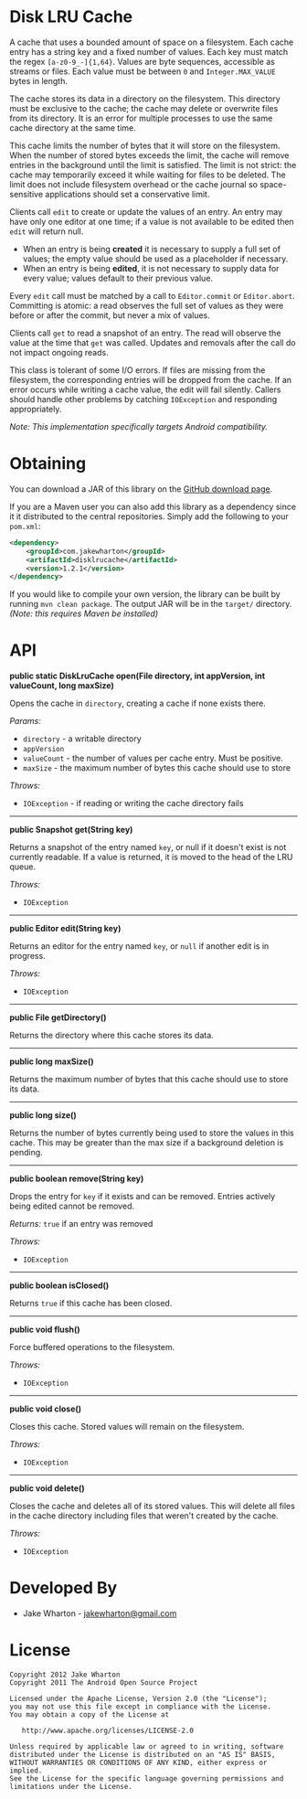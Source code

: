 Disk LRU Cache
==============

A cache that uses a bounded amount of space on a filesystem. Each cache entry
has a string key and a fixed number of values. Each key must match the regex
`[a-z0-9_-]{1,64}`.  Values are byte sequences, accessible as streams or files.
Each value must be between `0` and `Integer.MAX_VALUE` bytes in length.

The cache stores its data in a directory on the filesystem. This directory must
be exclusive to the cache; the cache may delete or overwrite files from its
directory. It is an error for multiple processes to use the same cache
directory at the same time.

This cache limits the number of bytes that it will store on the filesystem.
When the number of stored bytes exceeds the limit, the cache will remove
entries in the background until the limit is satisfied. The limit is not
strict: the cache may temporarily exceed it while waiting for files to be
deleted. The limit does not include filesystem overhead or the cache journal so
space-sensitive applications should set a conservative limit.

Clients call `edit` to create or update the values of an entry. An entry may
have only one editor at one time; if a value is not available to be edited then
`edit` will return null.

 *  When an entry is being **created** it is necessary to supply a full set of
    values; the empty value should be used as a placeholder if necessary.
 *  When an entry is being **edited**, it is not necessary to supply data for
    every value; values default to their previous value.

Every `edit` call must be matched by a call to `Editor.commit` or
`Editor.abort`. Committing is atomic: a read observes the full set of values as
they were before or after the commit, but never a mix of values.

Clients call `get` to read a snapshot of an entry. The read will observe the
value at the time that `get` was called. Updates and removals after the call do
not impact ongoing reads.

This class is tolerant of some I/O errors. If files are missing from the
filesystem, the corresponding entries will be dropped from the cache. If an
error occurs while writing a cache value, the edit will fail silently. Callers
should handle other problems by catching `IOException` and responding
appropriately.

*Note: This implementation specifically targets Android compatibility.*



Obtaining
=========

You can download a JAR of this library on the [GitHub download page][1].

If you are a Maven user you can also add this library as a dependency since it
it distributed to the central repositories. Simply add the following to your
`pom.xml`:

```xml
<dependency>
    <groupId>com.jakewharton</groupId>
    <artifactId>disklrucache</artifactId>
    <version>1.2.1</version>
</dependency>
```

If you would like to compile your own version, the library can be built by
running `mvn clean package`. The output JAR will be in the `target/` directory.
*(Note: this requires Maven be installed)*



API
===

__public static DiskLruCache open(File directory, int appVersion, int valueCount, long maxSize)__

Opens the cache in `directory`, creating a cache if none exists there.

*Params:*

 * `directory` - a writable directory
 * `appVersion`
 * `valueCount` - the number of values per cache entry. Must be positive.
 * `maxSize` - the maximum number of bytes this cache should use to store

*Throws:*

 * `IOException` - if reading or writing the cache directory fails

-----

__public Snapshot get(String key)__

Returns a snapshot of the entry named `key`, or null if it doesn't exist is
not currently readable. If a value is returned, it is moved to the head of
the LRU queue.

*Throws:*

 * `IOException`

-----

__public Editor edit(String key)__

Returns an editor for the entry named `key`, or `null` if another
edit is in progress.

*Throws:*

 * `IOException`

-----

__public File getDirectory()__

Returns the directory where this cache stores its data.

-----

__public long maxSize()__

Returns the maximum number of bytes that this cache should use to store its data.

-----

__public long size()__

Returns the number of bytes currently being used to store the values in
this cache. This may be greater than the max size if a background deletion
is pending.

-----

__public boolean remove(String key)__

Drops the entry for `key` if it exists and can be removed. Entries actively
being edited cannot be removed.

*Returns:* `true` if an entry was removed

*Throws:*

 * `IOException`

-----

__public boolean isClosed()__

Returns `true` if this cache has been closed.

-----

__public void flush()__

Force buffered operations to the filesystem.

*Throws:*

 * `IOException`

-----

__public void close()__

Closes this cache. Stored values will remain on the filesystem.

*Throws:*

 * `IOException`

-----

__public void delete()__

Closes the cache and deletes all of its stored values. This will delete all
files in the cache directory including files that weren't created by the
cache.

*Throws:*

 * `IOException`



Developed By
============

 * Jake Wharton - <jakewharton@gmail.com>



License
=======

    Copyright 2012 Jake Wharton
    Copyright 2011 The Android Open Source Project

    Licensed under the Apache License, Version 2.0 (the "License");
    you may not use this file except in compliance with the License.
    You may obtain a copy of the License at

       http://www.apache.org/licenses/LICENSE-2.0

    Unless required by applicable law or agreed to in writing, software
    distributed under the License is distributed on an "AS IS" BASIS,
    WITHOUT WARRANTIES OR CONDITIONS OF ANY KIND, either express or implied.
    See the License for the specific language governing permissions and
    limitations under the License.



 [1]: https://github.com/JakeWharton/DiskLruCache/downloads
